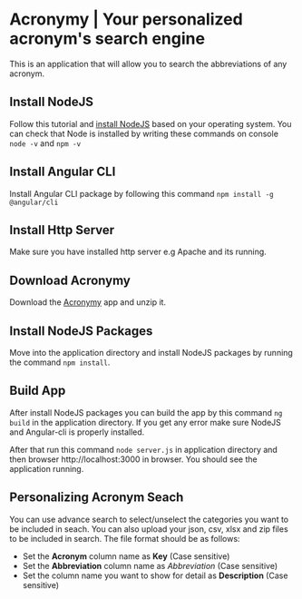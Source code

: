 # Acronymy | Your personalized acronym's search engine

This is an application that will allow you to search the abbreviations of any acronym.

## Install NodeJS

Follow this tutorial and [install NodeJS](https://docs.npmjs.com/getting-started/installing-node) based on your operating system. You can check that Node is installed by writing these commands on console 
```node -v``` and ```npm -v```

## Install Angular CLI
Install Angular CLI package by following this command ```npm install -g @angular/cli```

## Install Http Server
Make sure you have installed http server e.g Apache and its running.

## Download Acronymy

Download the [Acronymy](https://github.com/Singapore-Tech-Entrepreneurs/acronymy) app and unzip it.

## Install NodeJS Packages

Move into the application directory and install NodeJS packages by running the command ```npm install```. 


## Build App

After install NodeJS packages you can build the app by this command ```ng build``` in the application directory. If you get any error make sure NodeJS and Angular-cli is properly installed.

After that run this command ```node server.js``` in application directory and then browser http://localhost:3000 in browser. You should see the application running.

## Personalizing Acronym Seach

You can use advance search to select/unselect the categories you want to be included in seach. You can also upload your json, csv, xlsx and zip files to be included in search. The file format should be as follows:

- Set the **Acronym** column name as **Key** (Case sensitive)
- Set the **Abbreviation** column name as *Abbreviation* (Case sensitive)
- Set the column name you want to show for detail as **Description** (Case sensitive)
